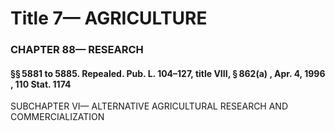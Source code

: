 
# Title 7— AGRICULTURE
### CHAPTER 88— RESEARCH
#### §§ 5881 to 5885. Repealed. Pub. L. 104–127, title VIII, § 862(a) , Apr. 4, 1996 , 110 Stat. 1174

SUBCHAPTER VI— ALTERNATIVE AGRICULTURAL RESEARCH AND COMMERCIALIZATION
